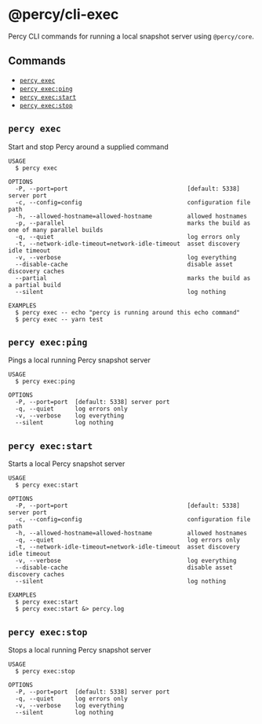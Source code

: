 # @percy/cli-exec

Percy CLI commands for running a local snapshot server using `@percy/core`.

## Commands
<!-- commands -->
* [`percy exec`](#percy-exec)
* [`percy exec:ping`](#percy-execping)
* [`percy exec:start`](#percy-execstart)
* [`percy exec:stop`](#percy-execstop)

## `percy exec`

Start and stop Percy around a supplied command

```
USAGE
  $ percy exec

OPTIONS
  -P, --port=port                                  [default: 5338] server port
  -c, --config=config                              configuration file path
  -h, --allowed-hostname=allowed-hostname          allowed hostnames
  -p, --parallel                                   marks the build as one of many parallel builds
  -q, --quiet                                      log errors only
  -t, --network-idle-timeout=network-idle-timeout  asset discovery idle timeout
  -v, --verbose                                    log everything
  --disable-cache                                  disable asset discovery caches
  --partial                                        marks the build as a partial build
  --silent                                         log nothing

EXAMPLES
  $ percy exec -- echo "percy is running around this echo command"
  $ percy exec -- yarn test
```

## `percy exec:ping`

Pings a local running Percy snapshot server

```
USAGE
  $ percy exec:ping

OPTIONS
  -P, --port=port  [default: 5338] server port
  -q, --quiet      log errors only
  -v, --verbose    log everything
  --silent         log nothing
```

## `percy exec:start`

Starts a local Percy snapshot server

```
USAGE
  $ percy exec:start

OPTIONS
  -P, --port=port                                  [default: 5338] server port
  -c, --config=config                              configuration file path
  -h, --allowed-hostname=allowed-hostname          allowed hostnames
  -q, --quiet                                      log errors only
  -t, --network-idle-timeout=network-idle-timeout  asset discovery idle timeout
  -v, --verbose                                    log everything
  --disable-cache                                  disable asset discovery caches
  --silent                                         log nothing

EXAMPLES
  $ percy exec:start
  $ percy exec:start &> percy.log
```

## `percy exec:stop`

Stops a local running Percy snapshot server

```
USAGE
  $ percy exec:stop

OPTIONS
  -P, --port=port  [default: 5338] server port
  -q, --quiet      log errors only
  -v, --verbose    log everything
  --silent         log nothing
```
<!-- commandsstop -->
